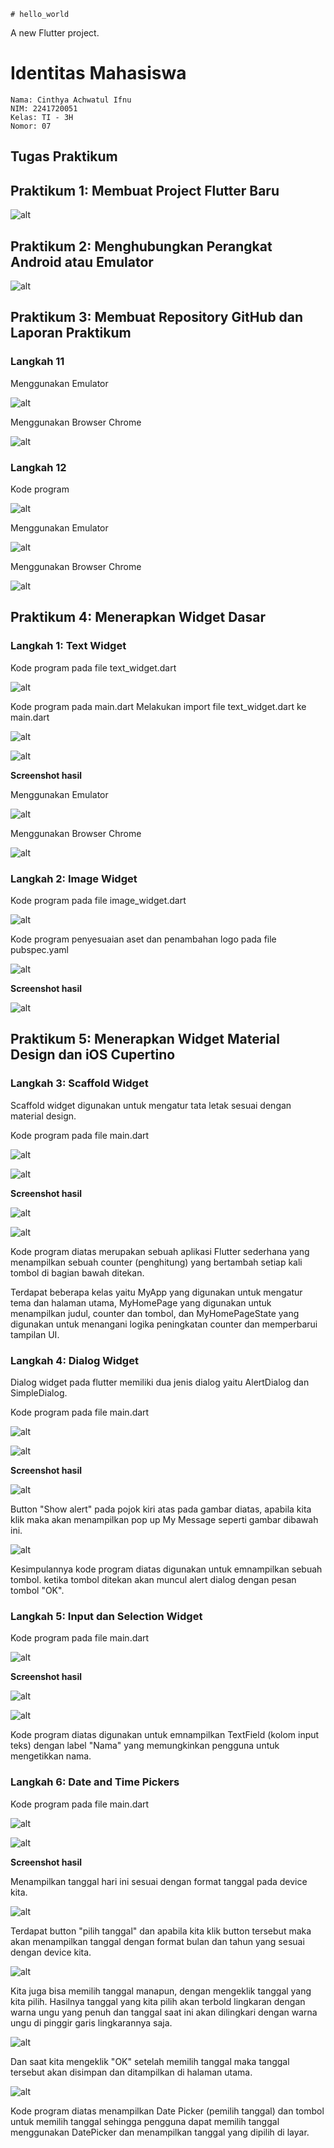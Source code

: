     # hello_world

A new Flutter project.

# Identitas Mahasiswa
    Nama: Cinthya Achwatul Ifnu
    NIM: 2241720051
    Kelas: TI - 3H
    Nomor: 07

## Tugas Praktikum
## Praktikum 1: Membuat Project Flutter Baru
![alt](/hello_world/Images/Praktikum1.png)

## Praktikum 2: Menghubungkan Perangkat Android atau Emulator
![alt](../../flutter-fundamental-part1/hello_world/build/images/Praktikum2.png)

## Praktikum 3: Membuat Repository GitHub dan Laporan Praktikum

### Langkah 11
Menggunakan Emulator

![alt](../../flutter-fundamental-part1/hello_world/build/images/Praktikum2.png)

Menggunakan Browser Chrome

![alt](../../flutter-fundamental-part1/hello_world/build/images/Langkah11.png)

### Langkah 12

Kode program

![alt](../../flutter-fundamental-part1/hello_world/build/images/Langkah12.1.png)

Menggunakan Emulator

![alt](../../flutter-fundamental-part1/hello_world/build/images/01.png)

Menggunakan Browser Chrome

![alt](../../flutter-fundamental-part1/hello_world/build/images/Langkah12.2.png)

## Praktikum 4: Menerapkan Widget Dasar
### Langkah 1: Text Widget
Kode program pada file text_widget.dart

![alt](../../flutter-fundamental-part1/hello_world/build/images/P4.L1.1.png)

Kode program pada main.dart
Melakukan import file text_widget.dart ke main.dart

![alt](../../flutter-fundamental-part1/hello_world/build/images/P4.L1.2.png)

![alt](../../flutter-fundamental-part1/hello_world/build/images/P4.L1.3.png)


**Screenshot hasil**

Menggunakan Emulator

![alt](../../flutter-fundamental-part1/hello_world/build/images/P4.L1.4.png)

Menggunakan Browser Chrome

![alt](../../flutter-fundamental-part1/hello_world/build/images/P4.L1.5.png)

### Langkah 2: Image Widget

Kode program pada file image_widget.dart

![alt](../../flutter-fundamental-part1/hello_world/build/images/P4.L2.1.png)

Kode program penyesuaian aset dan penambahan logo pada file pubspec.yaml

![alt](../../flutter-fundamental-part1/hello_world/build/images/P4.L2.2.png)

**Screenshot hasil**

![alt](../../flutter-fundamental-part1/hello_world/build/images/P4.L2.3.png)

## Praktikum 5: Menerapkan Widget Material Design dan iOS Cupertino

### Langkah 3: Scaffold Widget

Scaffold widget digunakan untuk mengatur tata letak sesuai dengan material design.

Kode program pada file main.dart

![alt](../../flutter-fundamental-part1/hello_world/build/images/P5.L3.1.png)

![alt](../../flutter-fundamental-part1/hello_world/build/images/P5.L3.2.png)

**Screenshot hasil**

![alt](../../flutter-fundamental-part1/hello_world/build/images/P5.L3.3.png)

![alt](../../flutter-fundamental-part1/hello_world/build/images/P5.L3.4.png)

Kode program diatas merupakan sebuah aplikasi Flutter sederhana yang menampilkan sebuah counter (penghitung) yang bertambah setiap kali tombol di bagian bawah ditekan.

Terdapat beberapa kelas yaitu MyApp yang digunakan untuk mengatur tema dan halaman utama, MyHomePage yang digunakan untuk menampilkan judul, counter dan tombol, dan MyHomePageState yang digunakan untuk menangani logika peningkatan counter dan memperbarui tampilan UI.

### Langkah 4: Dialog Widget

Dialog widget pada flutter memiliki dua jenis dialog yaitu AlertDialog dan SimpleDialog.

Kode program pada file main.dart

![alt](../../flutter-fundamental-part1/hello_world/build/images/P5.L4.1.png)

![alt](../../flutter-fundamental-part1/hello_world/build/images/P5.L4.2.png)

**Screenshot hasil**

![alt](../../flutter-fundamental-part1/hello_world/build/images/P5.L4.3.png)

Button "Show alert" pada pojok kiri atas pada gambar diatas, apabila kita klik maka akan menampilkan pop up My Message seperti gambar dibawah ini.

![alt](../../flutter-fundamental-part1/hello_world/build/images/P5.L4.4.png)

Kesimpulannya kode program diatas digunakan untuk emnampilkan sebuah tombol. ketika tombol ditekan akan muncul alert dialog dengan pesan tombol "OK".

### Langkah 5: Input dan Selection Widget

Kode program pada file main.dart

![alt](../../flutter-fundamental-part1/hello_world/build/images/P5.L5.1.png)

**Screenshot hasil**

![alt](../../flutter-fundamental-part1/hello_world/build/images/P5.L5.2.png)

![alt](../../flutter-fundamental-part1/hello_world/build/images/P5.L5.3.png)

Kode program diatas digunakan untuk emnampilkan TextField (kolom input teks) dengan label "Nama" yang memungkinkan pengguna untuk mengetikkan nama.

### Langkah 6: Date and Time Pickers

Kode program pada file main.dart

![alt](../../flutter-fundamental-part1/hello_world/build/images/P5.L6.1.png)

![alt](../../flutter-fundamental-part1/hello_world/build/images/P5.L6.2.png)

**Screenshot hasil**

Menampilkan tanggal hari ini sesuai dengan format tanggal pada device kita.

![alt](../../flutter-fundamental-part1/hello_world/build/images/P5.L6.3.png)


Terdapat button "pilih tanggal" dan apabila kita klik button tersebut maka akan menampilkan tanggal dengan format bulan dan tahun yang sesuai dengan device kita.

![alt](../../flutter-fundamental-part1/hello_world/build/images/P5.L6.4.png)

Kita juga bisa memilih tanggal manapun, dengan mengeklik tanggal yang kita pilih. Hasilnya tanggal yang kita pilih akan terbold lingkaran dengan warna ungu yang penuh dan tanggal saat ini akan dilingkari dengan warna ungu di pinggir garis lingkarannya saja.

![alt](../../flutter-fundamental-part1/hello_world/build/images/P5.L6.5.png)

Dan saat kita mengeklik "OK" setelah memilih tanggal maka tanggal tersebut akan disimpan dan ditampilkan di halaman utama.

![alt](../../flutter-fundamental-part1/hello_world/build/images/P5.L6.6.png)

Kode program diatas menampilkan Date Picker (pemilih tanggal) dan tombol untuk memilih tanggal sehingga pengguna dapat memilih tanggal menggunakan DatePicker dan menampilkan tanggal yang dipilih di layar.
